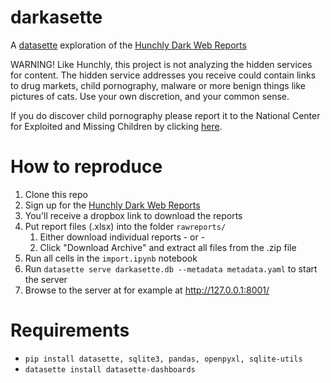 # darkasette
A [datasette](https://datasette.io/) exploration of the [Hunchly Dark Web Reports](https://www.hunch.ly/darkweb-osint/)

WARNING! Like Hunchly, this project is not analyzing the hidden services for content. The hidden service addresses you receive could contain links to drug markets, child pornography, malware or more benign things like pictures of cats. Use your own discretion, and your common sense.

If you do discover child pornography please report it to the National Center for Exploited and Missing Children by clicking [here](http://www.missingkids.com/).

# How to reproduce
1. Clone this repo
1. Sign up for the [Hunchly Dark Web Reports](https://www.hunch.ly/darkweb-osint/)
1. You'll receive a dropbox link to download the reports
1. Put report files (.xlsx) into the folder `rawreports/` 
    1. Either download individual reports - or -
    1. Click "Download Archive" and extract all files from the .zip file 
1. Run all cells in the `import.ipynb` notebook
1. Run `datasette serve darkasette.db --metadata metadata.yaml` to start the server
1. Browse to the server at for example at http://127.0.0.1:8001/


# Requirements
- `pip install datasette, sqlite3, pandas, openpyxl, sqlite-utils`
- `datasette install datasette-dashboards`